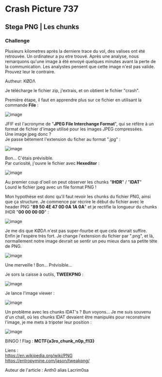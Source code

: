 # Crash Picture 737
## Stega PNG | Les chunks

### Challenge
Plusieurs kilometres après la derniere trace du vol, des valises ont été retrouvée. Un ordinateur a pu etre trouvé. Après une analyse, nous remarquons qu'une image à été envoyé quelques minutes avant la perte de la communication. Les analystes pensent que cette image n'est pas valide. Prouvez leur le contraire.

Autheur: KØDΛ

Je télécharge le fichier zip, j'extrais, et on obtient le fichier "crash".  

Première étape, il faut en apprendre plus sur ce fichier en utilisant la commande **File** :  

![image](https://user-images.githubusercontent.com/70716302/232286608-69ce9ac2-c5cd-4326-80ce-9a4248469a3a.png)  

JFIF est l'acronyme de "**JPEG File Interchange Format**", qui se réfère à un format de fichier d'image utilisé pour les images JPEG compressées.  
Une image jpeg donc ?  
Je passe bêtement l'extension du ficher au format ".jpg" :  

![image](https://user-images.githubusercontent.com/70716302/232286949-f650a10e-e104-48d8-9b77-f9db1c3b9ef7.png)

Bon... C'étais prévisible.  
Par curiosité, j'ouvre le fichier avec **Hexeditor** :  

![image](https://user-images.githubusercontent.com/70716302/232287522-c3796f3b-0d57-43bf-9090-4fc77e32565e.png)

Au premier coup d'oeil on peut observer les chunks "**IHDR**" / "**IDAT**"  
Lourd le fichier jpeg avec un file format PNG !  

Mon hypothèse est donc qu'il faut revoir les chunks du fichier PNG, ainsi que ça structure.
Je commence par récrire le début du fichier avec le header PNG "**89 50 4E 47 0D 0A 1A 0A**" et je rectifie la longueur du chunks IHDR "**00 00 00 0D**" :  

![image](https://user-images.githubusercontent.com/70716302/232288071-ee4e931b-5832-4667-9ff7-2834508df9ae.png)  

Je me dis que KØDΛ n'est pas super-fourbe et que cela devrait suffire. Enfin je l'espère très fort.
Je change l'extension du fichier par ".png", et là, normallement notre image devrait se sentir un peu mieux dans sa petite tête de PNG.  

![image](https://user-images.githubusercontent.com/70716302/232288156-54663415-a311-49c8-af81-6935af11a031.png)  

Une merveille ! Bon... Prévisible...  

Je sors la caisse à outils, **TWEEKPNG** :  

![image](https://user-images.githubusercontent.com/70716302/232288336-562d930b-0b8a-4389-948f-97c60437c3a3.png)  

Je lance l'image viewer :  

![image](https://user-images.githubusercontent.com/70716302/232288364-e90d9bae-d6ca-45ff-8755-12f80469b867.png)  

Un problème avec les chunks IDAT's ? Bun voyons... Je me suis souvenu d'un chall, où les chunks IDAT devaient être manipulés pour reconstruire l'image, je me mets à tripoter leur position :  

![image](https://user-images.githubusercontent.com/70716302/232288814-f091cb75-97fb-4be5-9a4b-a0ff842fc465.png)  

BINGO ! Flag : **MCTF{a3ro_chunk_n0p_f!l3}**  

Liens :  
https://en.wikipedia.org/wiki/PNG  
https://entropymine.com/jason/tweakpng/  

Auteur de l'article : Anth0 alias Lacrim0sa
